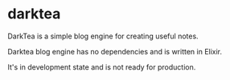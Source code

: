 # darktea
DarkTea is a simple blog engine for creating useful notes.

Darktea blog engine has no dependencies and is written in Elixir.

It's in development state and is not ready for production.





